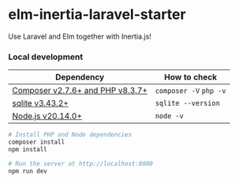 # elm-inertia-laravel-starter

Use Laravel and Elm together with Inertia.js!

### Local development

Dependency | How to check
--- | ---
[Composer v2.7.6+ and PHP v8.3.7+](https://herd.laravel.com/) | `composer -V` `php -v`
[sqlite v3.43.2+](https://sqlite.org/) | `sqlite --version`
[Node.js v20.14.0+](https://nodejs.org/) | `node -v`

```sh
# Install PHP and Node dependencies
composer install
npm install

# Run the server at http://localhost:8000
npm run dev
```
